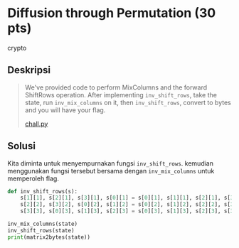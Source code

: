 # Diffusion through Permutation (30 pts)
crypto

## Deskripsi
> We've provided code to perform MixColumns and the forward ShiftRows operation. After implementing ```inv_shift_rows```, 
take the state, run ```inv_mix_columns``` on it, then ```inv_shift_rows```, convert to bytes and you will have your flag.
>
> [chall.py](https://cryptohack.org/static/challenges/diffusion_ee6215282094b4ae8cd1b20697477712.py)

## Solusi
Kita diminta untuk menyempurnakan fungsi ```inv_shift_rows```. kemudian menggunakan fungsi tersebut bersama dengan ```inv_mix_columns``` untuk memperoleh flag.

``` python
def inv_shift_rows(s):
    s[1][1], s[2][1], s[3][1], s[0][1] = s[0][1], s[1][1], s[2][1], s[3][1]
    s[2][2], s[3][2], s[0][2], s[1][2] = s[0][2], s[1][2], s[2][2], s[3][2]
    s[3][3], s[0][3], s[1][3], s[2][3] = s[0][3], s[1][3], s[2][3], s[3][3]

inv_mix_columns(state)
inv_shift_rows(state)
print(matrix2bytes(state))
```

